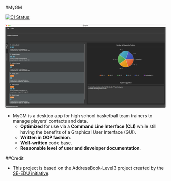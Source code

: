 #MyGM

[![CI Status](https://github.com/AY2122S2-CS2103-F09-1/tp/workflows/Java%20CI/badge.svg)](https://github.com/AY2122S2-CS2103-F09-1/tp/actions)

![Ui](docs/images/Ui.png)

* MyGM is a desktop app for high school basketball team trainers to manage players’ contacts and data.
  * **Optimized** for use via a **Command Line Interface (CLI)** while still having the benefits of a Graphical User Interface (GUI).
  * **Written in OOP fashion**. 
  * **Well-written** code base.
  * **Reasonable level of user and developer documentation**.

##Credit

* This project is based on the AddressBook-Level3 project created by the [SE-EDU initiative](https://se-education.org).